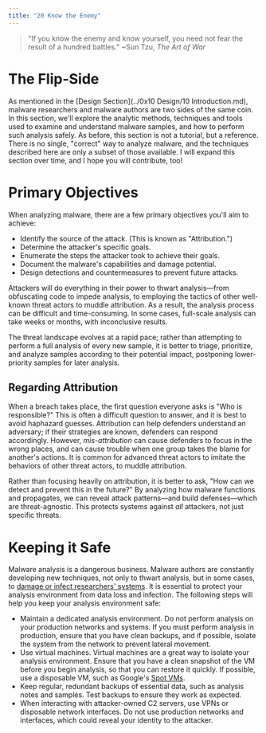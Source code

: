```yaml
---
title: "20 Know the Enemy"
---
```


> "If you know the enemy and know yourself, you need not fear the result of a hundred battles." ~Sun Tzu, _The Art of War_

# The Flip-Side

As mentioned in the [Design Section](../0x10 Design/10 Introduction.md), malware researchers and malware authors are two sides of the same coin. In this section, we'll explore the analytic methods, techniques and tools used to examine and understand malware samples, and how to perform such analysis safely. As before, this section is not a tutorial, but a reference. There is no single, "correct" way to analyze malware, and the techniques described here are only a subset of those available. I will expand this section over time, and I hope you will contribute, too!

# Primary Objectives

When analyzing malware, there are a few primary objectives you'll aim to achieve:

* Identify the source of the attack. (This is known as "Attribution.")
* Determine the attacker's specific goals.
* Enumerate the steps the attacker took to achieve their goals.
* Document the malware's capabilities and damage potential.
* Design detections and countermeasures to prevent future attacks.

Attackers will do everything in their power to thwart analysis—from obfuscating code to impede analysis, to employing the tactics of other well-known threat actors to muddle attribution. As a result, the analysis process can be difficult and time-consuming. In some cases, full-scale analysis can take weeks or months, with inconclusive results.

The threat landscape evolves at a rapid pace; rather than attempting to perform a full analysis of every new sample, it is better to triage, prioritize, and analyze samples according to their potential impact, postponing lower-priority samples for later analysis.

## Regarding Attribution

When a breach takes place, the first question everyone asks is "Who is responsible?" This is often a difficult question to answer, and it is best to avoid haphazard guesses. Attribution can help defenders understand an adversary; if their strategies are known, defenders can respond accordingly. However, _mis-attribution_ can cause defenders to focus in the wrong places, and can cause trouble when one group takes the blame for another's actions. It is common for advanced threat actors to imitate the behaviors of other threat actors, to muddle attribution.

Rather than focusing heavily on attribution, it is better to ask, "How can we detect and prevent this in the future?" By analyzing how malware functions and propagates, we can reveal attack patterns—and build defenses—which are threat-agnostic. This protects systems against _all_ attackers, not just specific threats.

# Keeping it Safe

Malware analysis is a dangerous business. Malware authors are constantly developing new techniques, not only to thwart analysis, but in some cases, to [damage or infect researchers' systems](https://blog.google/threat-analysis-group/new-campaign-targeting-security-researchers/). It is essential to protect your analysis environment from data loss and infection. The following steps will help you keep your analysis environment safe:

* Maintain a dedicated analysis environment. Do not perform analysis on your production networks and systems. If you must perform analysis in production, ensure that you have clean backups, and if possible, isolate the system from the network to prevent lateral movement.
* Use virtual machines. Virtual machines are a great way to isolate your analysis environment. Ensure that you have a clean snapshot of the VM before you begin analysis, so that you can restore it quickly. If possible, use a disposable VM, such as Google's [Spot VMs](https://cloud.google.com/spot-vms).
* Keep regular, redundant backups of essential data, such as analysis notes and samples. Test backups to ensure they work as expected.
* When interacting with attacker-owned C2 servers, use VPNs or disposable network interfaces. Do not use production networks and interfaces, which could reveal your identity to the attacker.